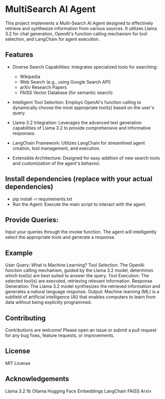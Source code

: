 # MultiSearch AI Agent

This project implements a Multi-Search AI Agent designed to effectively retrieve and synthesize information from various sources. It utilizes Llama 3.2 for chat generation, OpenAI's function calling mechanism for tool selection, and LangChain for agent execution.

## Features
- Diverse Search Capabilities: Integrates specialized tools for searching:
   - Wikipedia
   - Web Search (e.g., using Google Search API)
   - arXiv Research Papers
   - FAISS Vector Database (for semantic search)

- Intelligent Tool Selection: Employs OpenAI's function calling to dynamically choose the most appropriate tool(s) based on the user's query.
- Llama 3.2 Integration: Leverages the advanced text generation capabilities of Llama 3.2 to provide comprehensive and informative responses.
- LangChain Framework: Utilizes LangChain for streamlined agent creation, tool management, and execution.
- Extensible Architecture: Designed for easy addition of new search tools and customization of the agent's behavior.

## Install dependencies (replace with your actual dependencies)
- pip install -r requirements.txt
- Run the Agent: Execute the main script to interact with the agent.

## Provide Queries: 
Input your queries through the invoke function. The agent will intelligently select the appropriate tools and generate a response.

## Example
User Query: What is Machine Learning?
Tool Selection: The OpenAI function calling mechanism, guided by the Llama 3.2 model, determines which tool(s) are best suited to answer the query.
Tool Execution: The selected tool(s) are executed, retrieving relevant information.
Response Generation: The Llama 3.2 model synthesizes the retrieved information and generates a natural language response.
Output: Machine learning (ML) is a subfield of artificial intelligence (AI) that enables computers to learn from data without being explicitly programmed.

## Contributing
Contributions are welcome! Please open an issue or submit a pull request for any bug fixes, feature requests, or improvements.

## License
MIT License

## Acknowledgements
Llama 3.2:1b
Ollama
Hugging Face Embeddings
LangChain
FAISS
Arxiv
